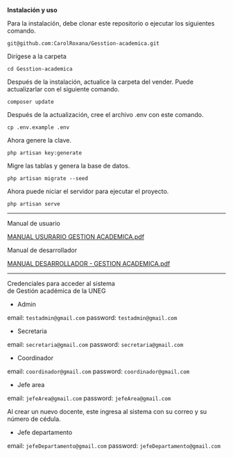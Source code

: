 **Instalación y uso**


Para la instalación, debe clonar este repositorio o ejecutar los siguientes comando.

```git@github.com:CarolRoxana/Gesstion-academica.git```

Dirígese a la carpeta

```cd Gesstion-academica```

Después de la instalación, actualice la carpeta del vender. Puede actualizarlar con el siguiente comando.

```composer update```

Después de la actualización, cree el archivo .env con este comando.

```cp .env.example .env```

Ahora genere la clave.

```php artisan key:generate```

Migre las tablas y genera la base de datos.

````php artisan migrate --seed````

Ahora puede niciar el servidor para ejecutar el proyecto.

```php artisan serve```

--------
Manual de usuario

[MANUAL USURARIO GESTION ACADEMICA.pdf](https://github.com/user-attachments/files/20516182/MANUAL.USURARIO.GESTION.ACADEMICA.pdf)


Manual de desarrollador

[MANUAL DESARROLLADOR  - GESTION ACADEMICA.pdf](https://github.com/user-attachments/files/20516186/MANUAL.DESARROLLADOR.-.GESTION.ACADEMICA.pdf)


--------
                                       
 Credenciales para acceder al sistema  
    de Gestión académica de la UNEG    

- Admin

email: ```testadmin@gmail.com```
password: ```testadmin@gmail.com```

- Secretaria

email: ```secretaria@gmail.com```
password: ```secretaria@gmail.com```

- Coordinador

email: ```coordinador@gmail.com```
password: ```coordinador@gmail.com```

- Jefe area

email: ```jefeArea@gmail.com```
password: ```jefeArea@gmail.com```


Al crear un nuevo docente, este ingresa al sistema con su correo y su número de cédula.

- Jefe departamento

email: ```jefeDepartamento@gmail.com```
password: ```jefeDepartamento@gmail.com```

